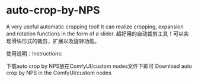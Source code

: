 # auto-crop-by-NPS
A very useful automatic cropping tool! It can realize cropping, expansion and rotation functions in the form of a slider.
超好用的自动裁剪工具！可以实现滑块形式的裁剪，扩展以及旋转功能。

使用说明：Instructions:

下载auto crop by NPS放在ComfyUI/custom nodes文件下即可
Download auto crop by NPS in the ComfyUI/custom nodes
